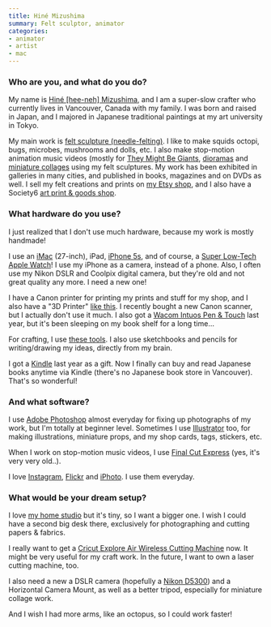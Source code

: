 ```yaml
---
title: Hiné Mizushima
summary: Felt sculptor, animator
categories:
- animator
- artist
- mac
---
```


### Who are you, and what do you do?

My name is [Hiné [hee-neh] Mizushima](http://www.hinemizushima.com/ "Hiné's website."), and I am a super-slow crafter who currently lives in Vancouver, Canada with my family. I was born and raised in Japan, and I majored in Japanese traditional paintings at my art university in Tokyo.

My main work is [felt sculpture (needle-felting)](http://www.hinemizushima.com/72050/felt-sculptures "Hiné's sculptures."). I like to make squids octopi, bugs, microbes, mushrooms and dolls, etc. I also make stop-motion animation music videos (mostly for [They Might Be Giants](https://www.behance.net/gallery/8439009/Video-Insect-Hospital "Hiné's TMBG video on Behance."), [dioramas](https://www.behance.net/gallery/25898041/Cephalopod-Anatomy-Class "Hiné's anatomy diorama on Behance.") and [miniature collages](http://www.hinemizushima.com/335608/miniature-collage "Hiné's felt collages.") using my felt sculptures. My work has been exhibited in galleries in many cities, and published in books, magazines and on DVDs as well. I sell my felt creations and prints on [my Etsy shop](https://www.etsy.com/shop/hine "Hiné's Etsy store."), and I also have a Society6 [art print & goods shop](http://society6.com/hine "Hiné's Society6 store.").

### What hardware do you use?

I just realized that I don't use much hardware, because my work is mostly handmade!

I use an [iMac][] (27-inch), iPad, [iPhone 5s][iphone-5s], and of course, a [Super Low-Tech Apple Watch][super-low-tech-apple-watch]! I use my iPhone as a camera, instead of a phone. Also, I often use my Nikon DSLR and Coolpix digital camera, but they're old and not great quality any more. I need a new one!

I have a Canon printer for printing my prints and stuff for my shop, and I also have a "3D Printer" [like this](https://www.behance.net/gallery/2990737/GIF-Animation-3D-Printer "Hiné's 3D 'printer' on Behance."). I recently bought a new Canon scanner, but I actually don't use it much. I also got a [Wacom Intuos Pen & Touch][intuos] last year, but it's been sleeping on my book shelf for a long time...

For crafting, I use [these tools](https://www.flickr.com/photos/sheishine/16046525941/ "A Flickr photo of Hiné's felt tools."). I also use sketchbooks and pencils for writing/drawing my ideas, directly from my brain.

I got a [Kindle][] last year as a gift. Now I finally can buy and read Japanese books anytime via Kindle (there's no Japanese book store in Vancouver). That's so wonderful!

### And what software?

I use [Adobe Photoshop][photoshop] almost everyday for fixing up photographs of my work, but I'm totally at beginner level. Sometimes I use [Illustrator][] too, for making illustrations, miniature props, and my shop cards, tags, stickers, etc.

When I work on stop-motion music videos, I use [Final Cut Express][final-cut-express] (yes, it's very very old..).

I love [Instagram](https://instagram.com/sheishine/ "Hiné's Instagram account."), [Flickr](https://www.flickr.com/photos/sheishine/ "Hiné's Flickr account.") and [iPhoto][]. I use them everyday.

### What would be your dream setup?

I love [my home studio](https://www.etsy.com/seller-handbook/article/inspiring-workspaces-hine/22265183158 "An Etsy interview with Hiné.") but it's tiny, so I want a bigger one. I wish I could have a second big desk there, exclusively for photographing and cutting papers & fabrics.

I really want to get a [Cricut Explore Air Wireless Cutting Machine][explore-air-wireless] now. It might be very useful for my craft work. In the future, I want to own a laser cutting machine, too.

I also need a new a DSLR camera (hopefully a [Nikon D5300][d5300]) and a Horizontal Camera Mount, as well as a better tripod, especially for miniature collage work.

And I wish I had more arms, like an octopus, so I could work faster!

[intuos]: https://www.wacom.com/en-us/products/pen-tablets/intuos "A pen tablet."
[imac]: https://www.apple.com/imac/ "An all-in-one computer."
[iphone-5s]: https://en.wikipedia.org/wiki/IPhone_5S "A smartphone."
[super-low-tech-apple-watch]: http://www.hinemizushima.com/72050/6059931/felt-sculptures/(super-low-tech)-apple-watch "A felt watch."
[d5300]: https://www.nikonusa.com/en/Nikon-Products/Product/dslr-cameras/1519/D5300.html "A 24 megapixel DSLR."
[explore-air-wireless]: https://www.amazon.com/Cricut-Explore-Wireless-Cutting-Machine/dp/B00TTESL18 "An electronic cutting machine."
[kindle]: https://www.amazon.com/Kindle-Ereader-ebook-reader/dp/B007HCCNJU "A digital book reader."
[illustrator]: https://www.adobe.com/products/illustrator.html "A vector graphics editor."
[iphoto]: https://en.wikipedia.org/wiki/IPhoto "Photo management software for the Mac."
[final-cut-express]: https://en.wikipedia.org/wiki/Final_Cut_Express "A consumer-level video editing suite for the Mac."
[photoshop]: https://www.adobe.com/products/photoshop.html "A bitmap image editor."
